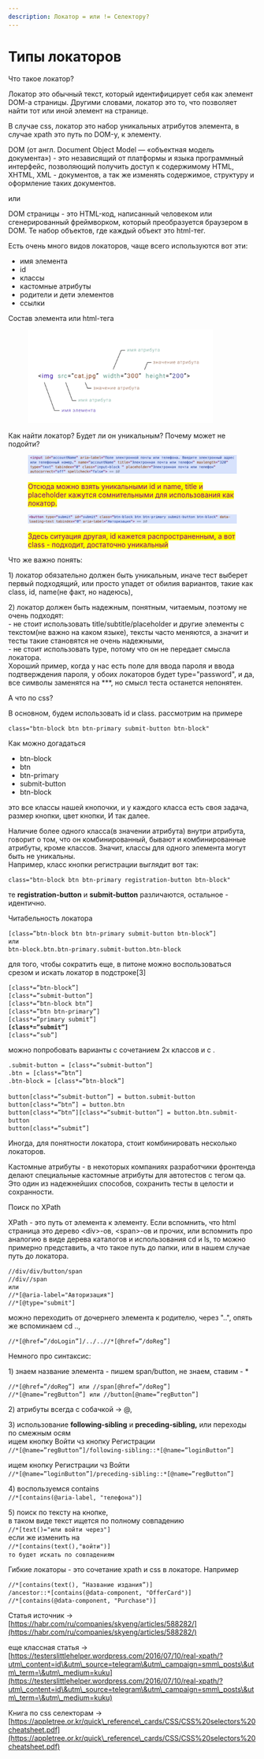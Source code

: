 ```yaml
---
description: Локатор = или != Селектору?
---
```


# Типы локаторов

Что такое локатор?

Локатор это обычный текст, который идентифицирует себя как элемент DOM-a страницы. Другими словами, локатор это то, что позволяет найти тот или иной элемент на странице.

В случае css, локатор это набор уникальных атрибутов элемента, в случае xpath это путь по DOM-у, к элементу.

DOM (от англ. Document Object Model — «объектная модель документа») - это независящий от платформы и языка программный интерфейс, позволяющий получить доступ к содержимому HTML, XHTML, XML - документов, а так же изменять содержимое, структуру и оформление таких документов.&#x20;

или

DOM страницы - это HTML-код, написанный человеком или сгенерированный фреймворком, который преобразуется браузером в DOM. Те набор объектов, где каждый объект это html-тег.

Есть очень много видов локаторов, чаще всего используются вот эти:

* имя элемента
* id
* классы
* кастомные атрибуты
* родители и дети элементов
* ссылки



Состав элемента или html-тега

<figure><img src="../.gitbook/assets/Screenshot 2023-11-13 at 15.46.23.png" alt="" width="375"><figcaption></figcaption></figure>





Как найти локатор? Будет ли он уникальным? Почему может не подойти?

<figure><img src="../.gitbook/assets/Screenshot 2023-11-13 at 15.27.23.png" alt=""><figcaption><p><mark style="color:purple;">Отсюда можно взять уникальными id и name, title и placeholder кажутся сомнительными для использования как локатор.</mark></p></figcaption></figure>

<figure><img src="../.gitbook/assets/Screenshot 2023-11-13 at 15.29.09.png" alt=""><figcaption><p><mark style="color:purple;">Здесь ситуация другая, id кажется распространенным, а вот class - подходит, достаточно уникальный</mark></p></figcaption></figure>

Что же важно понять:

1\) локатор обязательно должен быть уникальным, иначе тест выберет первый подходящий, или просто упадет от обилия вариантов, такие как class, id, name(не факт, но надеюсь),

2\) локатор должен быть надежным, понятным, читаемым, поэтому не очень подходят:\
\- не стоит использовать title/subtitle/placeholder и другие элементы с текстом(не важно на каком языке), тексты часто меняются, а значит и тесты такие становятся не очень надежными,\
\- не стоит использовать type, потому что он не передает смысла локатора. \
Хороший пример, когда у нас есть поле для ввода пароля и ввода подтверждения пароля, у обоих локаторов будет type="password", и да, все символы заменятся на \*\*\*, но смысл теста останется непонятен.



А что по css?

В основном, будем использовать id и class. рассмотрим на примере&#x20;

```
class="btn-block btn btn-primary submit-button btn-block"
```

Как можно догадаться

* btn-block
* btn
* btn-primary
* submit-button
* btn-block

это все классы нашей кнопочки, и у каждого класса есть своя задача, размер кнопки, цвет кнопки, И так далее.&#x20;

Наличие более одного класса(в значении атрибута) внутри атрибута, говорит о том, что он комбинированный, бывают и комбинированные атрибуты, кроме классов. Значит, классы для одного элемента могут быть не уникальны. \
Например, класс кнопки регистрации выглядит вот так:

```
class="btn-block btn btn-primary registration-button btn-block"
```

те **registration-button** и **submit-button** различаются, остальное - идентично.



Читабельность локатора

```
[class=”btn-block btn btn-primary submit-button btn-block”]
или
btn-block.btn.btn-primary.submit-button.btn-block
```

для того, чтобы сократить еще, в питоне можно воспользоваться срезом и искать локатор в подстроке\[3]

<pre><code>[class*=”btn-block”]
[class*=”submit-button”]
[class*=”btn-block btn”]
[class*=”btn btn-primary”]
[class*=”primary submit”]
<strong>[class*=”submit”]
</strong>[class*=”sub”]
</code></pre>

можно попробовать варианты c сочетанием 2х классов и с .

```
.submit-button = [class*=”submit-button”]
.btn = [class*=”btn”]
.btn-block = [class*=”btn-block”]

button[class*=”submit-button”] = button.submit-button
button[class*=”btn”] = button.btn
button[class*=”btn”][class*=“submit-button”] = button.btn.submit-button
button[class*=”submit”]
```

Иногда, для понятности локатора, стоит комбинировать несколько локаторов.



Кастомные атрибуты - в некоторых компаниях разработчики фронтенда делают специальные кастомные атрибуты для автотестов с тегом qa. Это один из надежнейших способов, сохранить тесты в целости и сохранности.&#x20;



Поиск по XPath

XPath - это путь от элемента к элементу. Если вспомнить, что html страница это дерево \<div>-ов, \<span>-ов и прочих, или вспомнить про аналогию в виде дерева каталогов и использования cd и ls, то можно примерно представить, а что такое путь до папки, или в нашем случае путь до локатора.&#x20;

```
//div/div/button/span
//div//span
или
//*[@aria-label="Авторизация"]
//*[@type="submit"]
```

можно переходить от дочернего элемента к родителю, через "..", опять же вспоминаем cd ..,

```
//*[@href=”/doLogin”]/../..//*[@href=”/doReg”]
```



Немного про синтаксис:

1\) знаем название элемента - пишем span/button, не знаем, ставим - \*

```
//*[@href=”/doReg”] или //span[@href=”/doReg”]
//*[@name=”regButton”] или //button[@name=”regButton”]
```

2\) атрибуты всегда с собачкой -> @,

3\) использование **following-sibling** и **preceding-sibling,** или переходы по смежным осям\
ищем кнопку Войти чз кнопку Регистрации\
`//*[@name=”regButton”]/following-sibling::*[@name=”loginButton”]`

ищем кнопку Регистрации чз Войти\
`//*[@name=”loginButton”]/preceding-sibling::*[@name=”regButton”]`

4\) воспользуемся contains\
`//*[contains(@aria-label, "телефона")]`

5\) поиск по тексту на кнопке,\
в таком виде текст ищется по полному совпадению\
`//*[text()="или войти через"]`\
если же изменить на\
`//*[contains(text(),"войти")]`\
`то будет искать по совпадениям`



Гибкие локаторы - это сочетание xpath и css в локаторе. Например

```
//*[contains(text(), “Название издания”)]
/ancestor::*[contains(@data-component, "OfferCard")]
//*[contains(@data-component, "Purchase")]
```



Статья источник -> [https://habr.com/ru/companies/skyeng/articles/588282/](https://habr.com/ru/companies/skyeng/articles/588282/)

еще классная статья -> [https://testerslittlehelper.wordpress.com/2016/07/10/real-xpath/?utm\_content=id\&utm\_source=telegram\&utm\_campaign=smm\_posts\&utm\_term=\&utm\_medium=kuku](https://testerslittlehelper.wordpress.com/2016/07/10/real-xpath/?utm\_content=id\&utm\_source=telegram\&utm\_campaign=smm\_posts\&utm\_term=\&utm\_medium=kuku)

Книга по css селекторам -> [https://appletree.or.kr/quick\_reference\_cards/CSS/CSS%20selectors%20cheatsheet.pdf](https://appletree.or.kr/quick\_reference\_cards/CSS/CSS%20selectors%20cheatsheet.pdf)
